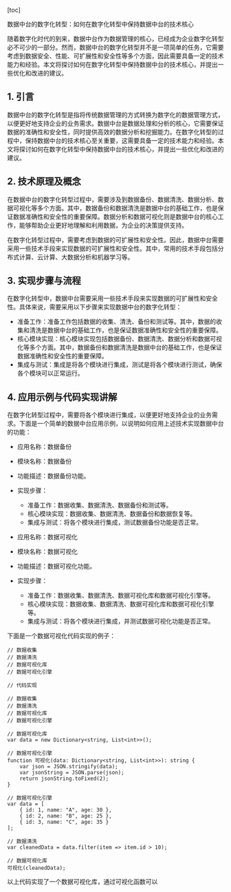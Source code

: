 
[toc]                    
                
                
数据中台的数字化转型：如何在数字化转型中保持数据中台的技术核心

随着数字化时代的到来，数据中台作为数据管理的核心，已经成为企业数字化转型必不可少的一部分。然而，数据中台的数字化转型并不是一项简单的任务，它需要考虑到数据安全、性能、可扩展性和安全性等多个方面，因此需要具备一定的技术能力和经验。本文将探讨如何在数字化转型中保持数据中台的技术核心，并提出一些优化和改进的建议。

## 1. 引言

数据中台的数字化转型是指将传统数据管理的方式转换为数字化的数据管理方式，以便更好地支持企业的业务需求。数据中台是数据处理和分析的核心，它需要保证数据的准确性和安全性，同时提供高效的数据分析和挖掘能力。在数字化转型的过程中，保持数据中台的技术核心至关重要，这需要具备一定的技术能力和经验。本文将探讨如何在数字化转型中保持数据中台的技术核心，并提出一些优化和改进的建议。

## 2. 技术原理及概念

在数据中台的数字化转型过程中，需要涉及到数据备份、数据清洗、数据分析、数据可视化等多个方面。其中，数据备份和数据清洗是数据中台的基础工作，也是保证数据准确性和安全性的重要保障。数据分析和数据可视化则是数据中台的核心工作，能够帮助企业更好地理解和利用数据，为企业的决策提供支持。

在数字化转型过程中，需要考虑到数据的可扩展性和安全性。因此，数据中台需要采用一些技术手段来实现数据的可扩展性和安全性。其中，常用的技术手段包括分布式计算、云计算、大数据分析和机器学习等。

## 3. 实现步骤与流程

在数字化转型中，数据中台需要采用一些技术手段来实现数据的可扩展性和安全性。具体来说，需要采用以下步骤来实现数据中台的数字化转型：

- 准备工作：准备工作包括数据的收集、清洗、备份和测试等。其中，数据的收集和清洗是数据中台的基础工作，也是保证数据准确性和安全性的重要保障。
- 核心模块实现：核心模块实现包括数据备份、数据清洗、数据分析和数据可视化等多个方面。其中，数据备份和数据清洗是数据中台的基础工作，也是保证数据准确性和安全性的重要保障。
- 集成与测试：集成是将各个模块进行集成，测试是将各个模块进行测试，确保各个模块可以正常运行。

## 4. 应用示例与代码实现讲解

在数字化转型过程中，需要将各个模块进行集成，以便更好地支持企业的业务需求。下面是一个简单的数据中台应用示例，以说明如何应用上述技术实现数据中台的功能：

- 应用名称：数据备份
- 模块名称：数据备份
- 功能描述：数据备份功能。
- 实现步骤：
    - 准备工作：数据收集、数据清洗、数据备份和测试等。
    - 核心模块实现：数据收集、数据清洗、数据备份和数据恢复等。
    - 集成与测试：将各个模块进行集成，测试数据备份功能是否正常。

- 应用名称：数据可视化
- 模块名称：数据可视化
- 功能描述：数据可视化功能。
- 实现步骤：
    - 准备工作：数据收集、数据清洗、数据可视化库和数据可视化引擎等。
    - 核心模块实现：数据收集、数据清洗、数据可视化库和数据可视化引擎等。
    - 集成与测试：将各个模块进行集成，并测试数据可视化功能是否正常。

下面是一个数据可视化代码实现的例子：

```
// 数据收集
// 数据清洗
// 数据可视化库
// 数据可视化引擎

// 代码实现

// 数据收集
// 数据清洗
// 数据可视化库
// 数据可视化引擎

// 数据可视化库
var data = new Dictionary<string, List<int>>();

// 数据可视化引擎
function 可视化(data: Dictionary<string, List<int>>): string {
    var json = JSON.stringify(data);
    var jsonString = JSON.parse(json);
    return jsonString.toFixed(2);
}

// 数据可视化引擎
var data = [
    { id: 1, name: "A", age: 30 },
    { id: 2, name: "B", age: 25 },
    { id: 3, name: "C", age: 35 }
];

// 数据清洗
var cleanedData = data.filter(item => item.id > 10);

// 数据可视化库
可视化(cleanedData);
```

以上代码实现了一个数据可视化库，通过可视化函数可以


